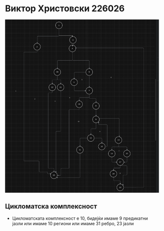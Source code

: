 # Виктор Христовски 226026 

![CFG graph](./CFG.png)

## Цикломатска комплексност 
- Цикломатската комплексност е 10, бидејќи имаме 9 предикатни јазли или имаме 10 региони или имаме 31 ребро, 23 јазли 

